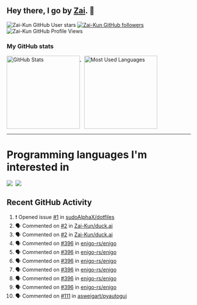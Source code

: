 ## Hey there, I go by [Zai](https://github.com/Zai-Kun). 👋

![Zai-Kun GitHub User stars](https://img.shields.io/github/stars/Zai-Kun?color=yellow&style=flat-square&label=Stars&affiliations=OWNER)
[![Zai-Kun GitHub followers](https://img.shields.io/github/followers/Zai-Kun?color=green&style=flat-square&label=Followers)](https://github.com/Zai-Kun?tab=followers)
![Zai-Kun GitHub Profile Views](https://komarev.com/ghpvc/?username=your-Zai-Kun&style=flat-square&label=Profile+views)

### My GitHub stats

<p>
  <a href = "https://github.com/Zai-Kun">
    <picture>
      <source media="(prefers-color-scheme: dark)" srcset="https://github-readme-stats.vercel.app/api?username=Zai-Kun&theme=monokai&show_icons=true&hide_border=true&count_private=true">
      <source media="(prefers-color-scheme: light)" srcset="https://github-readme-stats.vercel.app/api?username=Zai-Kun&theme=buefy&show_icons=true&hide_border=true&count_private=true">
      <img height="200" align="top" src="https://github-readme-stats.vercel.app/api?username=Zai-Kun&theme=buefy&show_icons=true&hide_border=true&count_private=true" alt="GitHub Stats">
    </picture>
  </a>&nbsp;

  <a href = "https://github.com/Zai-Kun">
    <picture>
      <source media="(prefers-color-scheme: dark)" srcset="https://github-readme-stats.vercel.app/api/top-langs/?username=Zai-Kun&theme=monokai&show_icons=true&hide_border=true&layout=compact">
      <source media="(prefers-color-scheme: light)" srcset="https://github-readme-stats.vercel.app/api/top-langs/?username=Zai-Kun&theme=buefy&show_icons=true&hide_border=true&layout=compact">
      <img height="200" align="top" src="https://github-readme-stats.vercel.app/api/top-langs/?username=Zai-Kun&theme=buefy&show_icons=true&hide_border=true&layout=compact" alt="Most Used Languages">
    </picture>
  </a>
</p>

<hr>

<h1 align="left">Programming languages I'm interested in</h1>

<p align="left">
<a href=https://www.python.org><img src="https://skillicons.dev/icons?i=python" /></a>&nbsp;
<a href=https://www.rust-lang.org><img src="https://skillicons.dev/icons?i=rust" /></a>
</p>

## Recent GitHub Activity
<!--START_SECTION:activity-->
1. ❗ Opened issue [#1](https://github.com/sudoAlphaX/dotfiles/issues/1) in [sudoAlphaX/dotfiles](https://github.com/sudoAlphaX/dotfiles)
2. 🗣 Commented on [#2](https://github.com/Zai-Kun/duck.ai/issues/2#issuecomment-2738581367) in [Zai-Kun/duck.ai](https://github.com/Zai-Kun/duck.ai)
3. 🗣 Commented on [#2](https://github.com/Zai-Kun/duck.ai/issues/2#issuecomment-2738562202) in [Zai-Kun/duck.ai](https://github.com/Zai-Kun/duck.ai)
4. 🗣 Commented on [#396](https://github.com/enigo-rs/enigo/issues/396#issuecomment-2731262400) in [enigo-rs/enigo](https://github.com/enigo-rs/enigo)
5. 🗣 Commented on [#396](https://github.com/enigo-rs/enigo/issues/396#issuecomment-2731258503) in [enigo-rs/enigo](https://github.com/enigo-rs/enigo)
6. 🗣 Commented on [#396](https://github.com/enigo-rs/enigo/issues/396#issuecomment-2731247114) in [enigo-rs/enigo](https://github.com/enigo-rs/enigo)
7. 🗣 Commented on [#396](https://github.com/enigo-rs/enigo/issues/396#issuecomment-2731244810) in [enigo-rs/enigo](https://github.com/enigo-rs/enigo)
8. 🗣 Commented on [#396](https://github.com/enigo-rs/enigo/issues/396#issuecomment-2731216002) in [enigo-rs/enigo](https://github.com/enigo-rs/enigo)
9. 🗣 Commented on [#396](https://github.com/enigo-rs/enigo/issues/396#issuecomment-2731202722) in [enigo-rs/enigo](https://github.com/enigo-rs/enigo)
10. 🗣 Commented on [#111](https://github.com/asweigart/pyautogui/issues/111#issuecomment-2722579852) in [asweigart/pyautogui](https://github.com/asweigart/pyautogui)
<!--END_SECTION:activity-->
